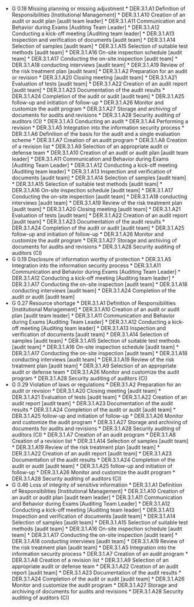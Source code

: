 * G 0.18 Missing planning or missing adjustment
         * DER.3.1.A1 Definition of Responsibilities [Institutional Management]
         * DER.3.1.A10 Creation of an audit or audit plan [audit team leader]
         * DER.3.1.A11 Communication and Behavior during Exams [Auditing Team Leader]
         * DER.3.1.A12 Conducting a kick-off meeting [Auditing team leader]
         * DER.3.1.A13 Inspection and verification of documents [audit team]
         * DER.3.1.A14 Selection of samples [audit team]
         * DER.3.1.A15 Selection of suitable test methods [audit team]
         * DER.3.1.A16 On-site inspection schedule [audit team]
         * DER.3.1.A17 Conducting the on-site inspection [audit team]
         * DER.3.1.A18 conducting interviews [audit team]
         * DER.3.1.A19 Review of the risk treatment plan [audit team]
         * DER.3.1.A2 Preparation for an audit or revision
         * DER.3.1.A20 Closing meeting [audit team]
         * DER.3.1.A21 Evaluation of tests [audit team]
         * DER.3.1.A22 Creation of an audit report [audit team]
         * DER.3.1.A23 Documentation of the audit results
         * DER.3.1.A24 Completion of the audit or audit [audit team]
         * DER.3.1.A25 follow-up and initiation of follow-up
         * DER.3.1.A26 Monitor and customize the audit program
         * DER.3.1.A27 Storage and archiving of documents for audits and revisions
         * DER.3.1.A28 Security auditing of auditors (CI)
         * DER.3.1.A3 Conducting an audit
         * DER.3.1.A4 Performing a revision
         * DER.3.1.A5 Integration into the information security process
         * DER.3.1.A6 Definition of the basis for the audit and a single evaluation scheme
         * DER.3.1.A7 Creation of an audit program
         * DER.3.1.A8 Creation of a revision list
         * DER.3.1.A9 Selection of an appropriate audit or defense team
         * DER.3.1.A10 Creation of an audit or audit plan [audit team leader]
         * DER.3.1.A11 Communication and Behavior during Exams [Auditing Team Leader]
         * DER.3.1.A12 Conducting a kick-off meeting [Auditing team leader]
         * DER.3.1.A13 Inspection and verification of documents [audit team]
         * DER.3.1.A14 Selection of samples [audit team]
         * DER.3.1.A15 Selection of suitable test methods [audit team]
         * DER.3.1.A16 On-site inspection schedule [audit team]
         * DER.3.1.A17 Conducting the on-site inspection [audit team]
         * DER.3.1.A18 conducting interviews [audit team]
         * DER.3.1.A19 Review of the risk treatment plan [audit team]
         * DER.3.1.A20 Closing meeting [audit team]
         * DER.3.1.A21 Evaluation of tests [audit team]
         * DER.3.1.A22 Creation of an audit report [audit team]
         * DER.3.1.A23 Documentation of the audit results
         * DER.3.1.A24 Completion of the audit or audit [audit team]
         * DER.3.1.A25 follow-up and initiation of follow-up
         * DER.3.1.A26 Monitor and customize the audit program
         * DER.3.1.A27 Storage and archiving of documents for audits and revisions
         * DER.3.1.A28 Security auditing of auditors (CI)
* G 0.19 Disclosure of information worthy of protection
         * DER.3.1.A5 Integration into the information security process
         * DER.3.1.A11 Communication and Behavior during Exams [Auditing Team Leader]
         * DER.3.1.A12 Conducting a kick-off meeting [Auditing team leader]
         * DER.3.1.A17 Conducting the on-site inspection [audit team]
         * DER.3.1.A18 conducting interviews [audit team]
         * DER.3.1.A24 Completion of the audit or audit [audit team]
* G 0.27 Resource shortage
         * DER.3.1.A1 Definition of Responsibilities [Institutional Management]
         * DER.3.1.A10 Creation of an audit or audit plan [audit team leader]
         * DER.3.1.A11 Communication and Behavior during Exams [Auditing Team Leader]
         * DER.3.1.A12 Conducting a kick-off meeting [Auditing team leader]
         * DER.3.1.A13 Inspection and verification of documents [audit team]
         * DER.3.1.A14 Selection of samples [audit team]
         * DER.3.1.A15 Selection of suitable test methods [audit team]
         * DER.3.1.A16 On-site inspection schedule [audit team]
         * DER.3.1.A17 Conducting the on-site inspection [audit team]
         * DER.3.1.A18 conducting interviews [audit team]
         * DER.3.1.A19 Review of the risk treatment plan [audit team]
         * DER.3.1.A9 Selection of an appropriate audit or defense team
         * DER.3.1.A26 Monitor and customize the audit program
         * DER.3.1.A28 Security auditing of auditors (CI)
* G 0.29 Violation of laws or regulations
         * DER.3.1.A2 Preparation for an audit or revision
         * DER.3.1.A20 Closing meeting [audit team]
         * DER.3.1.A21 Evaluation of tests [audit team]
         * DER.3.1.A22 Creation of an audit report [audit team]
         * DER.3.1.A23 Documentation of the audit results
         * DER.3.1.A24 Completion of the audit or audit [audit team]
         * DER.3.1.A25 follow-up and initiation of follow-up
         * DER.3.1.A26 Monitor and customize the audit program
         * DER.3.1.A27 Storage and archiving of documents for audits and revisions
         * DER.3.1.A28 Security auditing of auditors (CI)
         * DER.3.1.A7 Creation of an audit program
         * DER.3.1.A8 Creation of a revision list
         * DER.3.1.A14 Selection of samples [audit team]
         * DER.3.1.A19 Review of the risk treatment plan [audit team]
         * DER.3.1.A22 Creation of an audit report [audit team]
         * DER.3.1.A23 Documentation of the audit results
         * DER.3.1.A24 Completion of the audit or audit [audit team]
         * DER.3.1.A25 follow-up and initiation of follow-up
         * DER.3.1.A26 Monitor and customize the audit program
         * DER.3.1.A28 Security auditing of auditors (CI)
* G 0.46 Loss of integrity of sensitive information
         * DER.3.1.A1 Definition of Responsibilities [Institutional Management]
         * DER.3.1.A10 Creation of an audit or audit plan [audit team leader]
         * DER.3.1.A11 Communication and Behavior during Exams [Auditing Team Leader]
         * DER.3.1.A12 Conducting a kick-off meeting [Auditing team leader]
         * DER.3.1.A13 Inspection and verification of documents [audit team]
         * DER.3.1.A14 Selection of samples [audit team]
         * DER.3.1.A15 Selection of suitable test methods [audit team]
         * DER.3.1.A16 On-site inspection schedule [audit team]
         * DER.3.1.A17 Conducting the on-site inspection [audit team]
         * DER.3.1.A18 conducting interviews [audit team]
         * DER.3.1.A19 Review of the risk treatment plan [audit team]
         * DER.3.1.A5 Integration into the information security process
         * DER.3.1.A7 Creation of an audit program
         * DER.3.1.A8 Creation of a revision list
         * DER.3.1.A9 Selection of an appropriate audit or defense team
         * DER.3.1.A22 Creation of an audit report [audit team]
         * DER.3.1.A23 Documentation of the audit results
         * DER.3.1.A24 Completion of the audit or audit [audit team]
         * DER.3.1.A26 Monitor and customize the audit program
         * DER.3.1.A27 Storage and archiving of documents for audits and revisions
         * DER.3.1.A28 Security auditing of auditors (CI)
